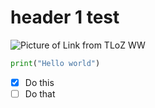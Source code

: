 # header 1 test

![Picture of Link from TLoZ WW](https://www.creativeuncut.com/gallery-02/art/zww-link1.jpg)

```python
print("Hello world")
```
- [x] Do this
- [ ] Do that
